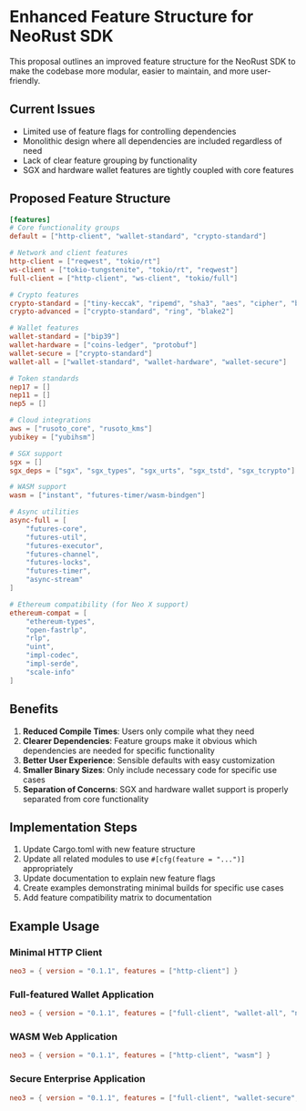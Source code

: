 # Enhanced Feature Structure for NeoRust SDK

This proposal outlines an improved feature structure for the NeoRust SDK to make the codebase more modular, easier to maintain, and more user-friendly.

## Current Issues

- Limited use of feature flags for controlling dependencies
- Monolithic design where all dependencies are included regardless of need
- Lack of clear feature grouping by functionality
- SGX and hardware wallet features are tightly coupled with core features

## Proposed Feature Structure

```toml
[features]
# Core functionality groups
default = ["http-client", "wallet-standard", "crypto-standard"]

# Network and client features
http-client = ["reqwest", "tokio/rt"]
ws-client = ["tokio-tungstenite", "tokio/rt", "reqwest"]
full-client = ["http-client", "ws-client", "tokio/full"]

# Crypto features
crypto-standard = ["tiny-keccak", "ripemd", "sha3", "aes", "cipher", "block-modes", "scrypt"]
crypto-advanced = ["crypto-standard", "ring", "blake2"]

# Wallet features
wallet-standard = ["bip39"]
wallet-hardware = ["coins-ledger", "protobuf"]
wallet-secure = ["crypto-standard"]
wallet-all = ["wallet-standard", "wallet-hardware", "wallet-secure"]

# Token standards
nep17 = []
nep11 = []
nep5 = []

# Cloud integrations
aws = ["rusoto_core", "rusoto_kms"]
yubikey = ["yubihsm"]

# SGX support
sgx = []
sgx_deps = ["sgx", "sgx_types", "sgx_urts", "sgx_tstd", "sgx_tcrypto"]

# WASM support
wasm = ["instant", "futures-timer/wasm-bindgen"]

# Async utilities
async-full = [
    "futures-core", 
    "futures-util", 
    "futures-executor", 
    "futures-channel", 
    "futures-locks", 
    "futures-timer",
    "async-stream"
]

# Ethereum compatibility (for Neo X support)
ethereum-compat = [
    "ethereum-types", 
    "open-fastrlp", 
    "rlp", 
    "uint", 
    "impl-codec", 
    "impl-serde", 
    "scale-info"
]
```

## Benefits

1. **Reduced Compile Times**: Users only compile what they need
2. **Clearer Dependencies**: Feature groups make it obvious which dependencies are needed for specific functionality
3. **Better User Experience**: Sensible defaults with easy customization
4. **Smaller Binary Sizes**: Only include necessary code for specific use cases
5. **Separation of Concerns**: SGX and hardware wallet support is properly separated from core functionality

## Implementation Steps

1. Update Cargo.toml with new feature structure
2. Update all related modules to use `#[cfg(feature = "...")]` appropriately
3. Update documentation to explain new feature flags
4. Create examples demonstrating minimal builds for specific use cases
5. Add feature compatibility matrix to documentation

## Example Usage

### Minimal HTTP Client
```toml
neo3 = { version = "0.1.1", features = ["http-client"] }
```

### Full-featured Wallet Application
```toml
neo3 = { version = "0.1.1", features = ["full-client", "wallet-all", "nep17", "nep11"] }
```

### WASM Web Application
```toml
neo3 = { version = "0.1.1", features = ["http-client", "wasm"] }
```

### Secure Enterprise Application
```toml
neo3 = { version = "0.1.1", features = ["full-client", "wallet-secure", "sgx_deps"] }
``` 